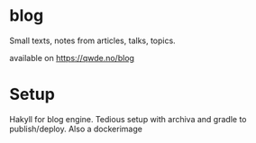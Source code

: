 # blog
Small texts, notes from articles, talks, topics.  

available on https://qwde.no/blog

# Setup
Hakyll for blog engine. Tedious setup with archiva and gradle to publish/deploy. Also a dockerimage
